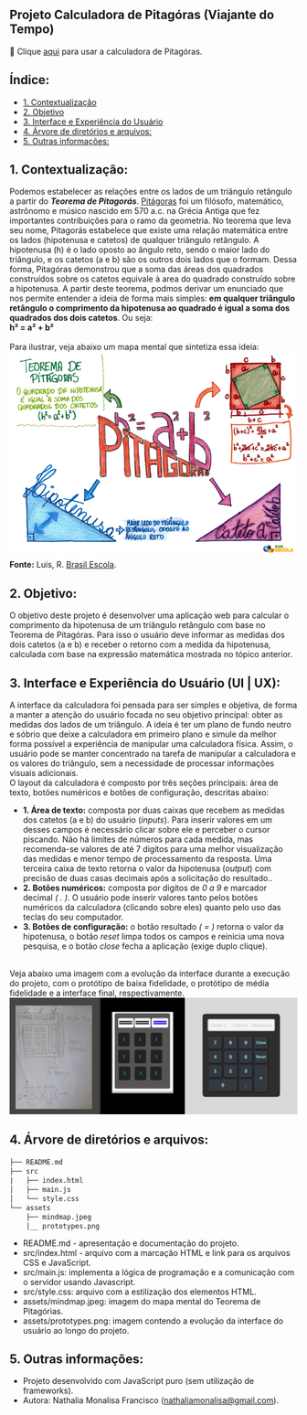 ## Projeto Calculadora de Pitagóras (Viajante do Tempo)
 :pushpin:  Clique [aqui](https://nmonalisa.github.io/calculadora-de-Pitagoras/) para usar a calculadora de Pitagóras.

## Índice:
* [1. Contextualização](#1-contextualização)
* [2. Objetivo](#2-objetivo)
* [3. Interface e Experiência do Usuário](#3-UI-UX)
* [4. Árvore de diretórios e arquivos:](#4-árvore-de-diretórios-e-arquivos)
* [5. Outras informações:](#6-outras-informações)


## 1. Contextualização:
 Podemos estabelecer as relações entre os lados de um triângulo retângulo a partir do ___Teorema de Pitagorás___. [Pitágoras](https://pt.wikipedia.org/wiki/Pit%C3%A1goras) foi um filósofo, matemático, astrônomo e músico nascido em 570 a.c. na Grécia Antiga que fez importantes contribuições para o ramo da geometria. No teorema que leva seu nome, Pitagorás estabelece que existe uma relação matemática entre os lados (hipotenusa e catetos) de qualquer triângulo retângulo. A hipotenusa (h) é o lado oposto ao ângulo reto, sendo o maior lado do triângulo, e os catetos (a e b) são os outros dois lados que o formam. Dessa forma, Pitagóras demonstrou que a soma das áreas dos quadrados construídos sobre os catetos equivale à area do quadrado construído sobre a hipotenusa. A partir deste teorema, podmos derivar um enunciado que nos permite entender a ideia de forma mais simples: __em qualquer triângulo retângulo o comprimento da hipotenusa ao quadrado é igual a soma dos quadrados dos dois catetos__. Ou seja:<br>  __h² = a² + b²__<br><br>
Para ilustrar, veja abaixo um mapa mental que sintetiza essa ideia: <br>
![Mapa mental do Teorema de Pitagórias](assets/mindmap.jpeg)<br>
__Fonte:__ Luis, R. [Brasil Escola](https://brasilescola.uol.com.br/matematica/teorema-pitagoras.htm).


## 2. Objetivo:
 O objetivo deste projeto é desenvolver uma aplicação web para calcular o comprimento da hipotenusa de um triângulo retângulo com base no Teorema de Pitagóras. Para isso o usuário deve informar as medidas dos dois catetos (a e b) e receber o retorno com a medida da hipotenusa, calculada com base na expressão matemática mostrada no tópico anterior. 

## 3. Interface e Experiência do Usuário (UI | UX): 
A interface da calculadora foi pensada para ser simples e objetiva, de forma a manter a atenção do usuário focada no seu objetivo principal: obter as medidas dos lados de um triângulo. A ideia é ter um plano de fundo neutro e sóbrio que deixe a calculadora em primeiro plano e simule da melhor forma possível a experiência de manipular uma calculadora física. Assim, o usuário pode se manter concentrado na tarefa de manipular a calculadora e os valores do triângulo, sem a necessidade de processar informações visuais adicionais. <br>
O layout da calculadora é composto por três seções principais: área de texto, botões numéricos e botões de configuração, descritas abaixo: <br>
* __1. Área de texto:__ composta por duas caixas que recebem as medidas dos catetos (a e b) do usuário (_inputs_). Para inserir valores em um desses campos é necessário clicar sobre ele e perceber o cursor piscando. Não há limites de números para cada medida, mas recomenda-se valores de até 7 digítos para uma melhor visualização das medidas e menor tempo de processamento da resposta. Uma terceira caixa de texto retorna o valor da hipotenusa (_output_) com precisão de duas casas decimais após a solicitação do resultado..<br>
* __2. Botões numéricos:__ composta por digítos de _0 a 9_ e marcador decimal _( . )_. O usuário pode inserir valores tanto pelos botões numéricos da calculadora (clicando sobre eles) quanto pelo uso das teclas do seu computador. <br>
* __3. Botões de configuração:__ o botão resultado _( = )_ retorna o valor da hipotenusa, o botão _reset_ limpa todos os campos e reinicia uma nova pesquisa, e o botão _close_ fecha a aplicação (exige duplo clique).<br><br>


Veja abaixo uma imagem com a evolução da interface durante a execução do projeto, com o protótipo de baixa fidelidade, o protótipo de média fidelidade e a interface final, respectivamente.<br>
![Interface do usuário](assets/prototypes.png)<br>


## 4. Árvore de diretórios e arquivos:
```
├── README.md
├── src
|   ├── index.html
│   ├── main.js
│   └── style.css
└── assets
    ├── mindmap.jpeg
    |__ prototypes.png
```
* README.md - apresentação e documentação do projeto.
* src/index.html - arquivo com a marcação HTML e link para os arquivos CSS e JavaScript.
* src/main.js: implementa a lógica de programação e a comunicação com o servidor usando Javascript.
* src/style.css: arquivo com a estilização dos elementos HTML.
* assets/mindmap.jpeg: imagem do mapa mental do Teorema de Pitagórias.
* assets/prototypes.png: imagem contendo a evolução da interface do usuário ao longo do projeto.

## 5. Outras informações:
* Projeto desenvolvido com JavaScript puro (sem utilização de frameworks).<br>
* Autora: Nathalia Monalisa Francisco (nathaliamonalisa@gmail.com).
